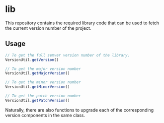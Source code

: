 # lib

This repository contains the required library code that can be used to fetch the current version number of the project.

## Usage

```ts
// To get the full semver version number of the library.
VersionUtil.getVersion()

// To get the major version number
VersionUtil.getMajorVersion()

// To get the minor version number
VersionUtil.getMinorVersion()

// To get the patch version number
VersionUtil.getPatchVersion()
```

Naturally, there are also functions to upgrade each of the corresponding version components in the same class.